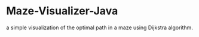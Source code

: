 # Maze-Visualizer-Java
a simple visualization of the optimal path in a maze using Dijkstra algorithm.
